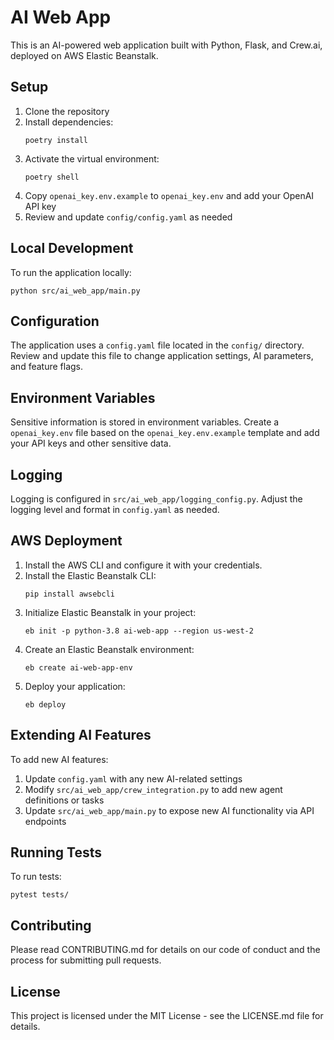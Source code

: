 # AI Web App

This is an AI-powered web application built with Python, Flask, and Crew.ai, deployed on AWS Elastic Beanstalk.

## Setup

1. Clone the repository
2. Install dependencies:
   ```
   poetry install
   ```
3. Activate the virtual environment:
   ```
   poetry shell
   ```
4. Copy `openai_key.env.example` to `openai_key.env` and add your OpenAI API key
5. Review and update `config/config.yaml` as needed

## Local Development

To run the application locally:

```
python src/ai_web_app/main.py
```

## Configuration

The application uses a `config.yaml` file located in the `config/` directory. Review and update this file to change application settings, AI parameters, and feature flags.

## Environment Variables

Sensitive information is stored in environment variables. Create a `openai_key.env` file based on the `openai_key.env.example` template and add your API keys and other sensitive data.

## Logging

Logging is configured in `src/ai_web_app/logging_config.py`. Adjust the logging level and format in `config.yaml` as needed.

## AWS Deployment

1. Install the AWS CLI and configure it with your credentials.
2. Install the Elastic Beanstalk CLI:
   ```
   pip install awsebcli
   ```
3. Initialize Elastic Beanstalk in your project:
   ```
   eb init -p python-3.8 ai-web-app --region us-west-2
   ```
4. Create an Elastic Beanstalk environment:
   ```
   eb create ai-web-app-env
   ```
5. Deploy your application:
   ```
   eb deploy
   ```

## Extending AI Features

To add new AI features:

1. Update `config.yaml` with any new AI-related settings
2. Modify `src/ai_web_app/crew_integration.py` to add new agent definitions or tasks
3. Update `src/ai_web_app/main.py` to expose new AI functionality via API endpoints

## Running Tests

To run tests:

```
pytest tests/
```

## Contributing

Please read CONTRIBUTING.md for details on our code of conduct and the process for submitting pull requests.

## License

This project is licensed under the MIT License - see the LICENSE.md file for details.